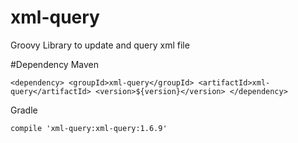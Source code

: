 # xml-query
Groovy Library to update and query xml file

#Dependency
Maven

`<dependency>
     <groupId>xml-query</groupId>
     <artifactId>xml-query</artifactId>
     <version>${version}</version>
</dependency>
`

Gradle

`compile 'xml-query:xml-query:1.6.9'`